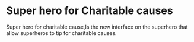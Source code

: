 # Super hero for Charitable causes
Super hero for charitable cause,Is the new interface on the superhero that allow superheros to tip for charitable causes.
